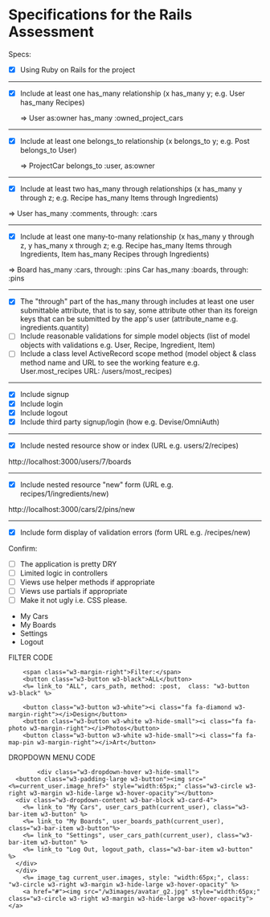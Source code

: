 # Specifications for the Rails Assessment

Specs:
- [x] Using Ruby on Rails for the project
-----------------------------------------------------------------------------

- [X] Include at least one has_many relationship (x has_many y; e.g. User has_many Recipes) 

    => User as:owner has_many :owned_project_cars

-----------------------------------------------------------------------------

- [X] Include at least one belongs_to relationship (x belongs_to y; e.g. Post belongs_to User)

    => ProjectCar belongs_to :user, as:owner 

-----------------------------------------------------------------------------

- [X] Include at least two has_many through relationships (x has_many y through z; e.g. Recipe has_many Items through Ingredients)

=> User has_many :comments, through: :cars

--------------------------------------------------------------------------------

- [X] Include at least one many-to-many relationship (x has_many y through z, y has_many x through z; e.g. Recipe has_many Items through Ingredients, Item has_many Recipes through Ingredients)

=>  Board has_many :cars, through: :pins 
    Car has_many :boards, through: :pins 

-------------------------------------------------------------------------------

- [X] The "through" part of the has_many through includes at least one user submittable attribute, that is to say, some attribute other than its foreign keys that can be submitted by the app's user (attribute_name e.g. ingredients.quantity)
- [ ] Include reasonable validations for simple model objects (list of model objects with validations e.g. User, Recipe, Ingredient, Item)
- [ ] Include a class level ActiveRecord scope method (model object & class method name and URL to see the working feature e.g. User.most_recipes URL: /users/most_recipes)

-----------------------------------------------------------------------------

- [X] Include signup
- [X] Include login
- [X] Include logout
- [X] Include third party signup/login (how e.g. Devise/OmniAuth)

-----------------------------------------------------------------------------

- [X] Include nested resource show or index (URL e.g. users/2/recipes)

http://localhost:3000/users/7/boards

-----------------------------------------------------------------------------

- [X] Include nested resource "new" form (URL e.g. recipes/1/ingredients/new)

http://localhost:3000/cars/2/pins/new

-----------------------------------------------------------------------------

- [X] Include form display of validation errors (form URL e.g. /recipes/new)

Confirm:
- [ ] The application is pretty DRY
- [ ] Limited logic in controllers
- [ ] Views use helper methods if appropriate
- [ ] Views use partials if appropriate
- [ ] Make it not ugly i.e. CSS please. 

- My Cars
- My Boards 
- Settings 
- Logout




FILTER CODE 

        <span class="w3-margin-right">Filter:</span> 
        <button class="w3-button w3-black">ALL</button>
        <%= link_to "ALL", cars_path, method: :post,  class: "w3-button w3-black" %>

        <button class="w3-button w3-white"><i class="fa fa-diamond w3-margin-right"></i>Design</button>
        <button class="w3-button w3-white w3-hide-small"><i class="fa fa-photo w3-margin-right"></i>Photos</button>
        <button class="w3-button w3-white w3-hide-small"><i class="fa fa-map-pin w3-margin-right"></i>Art</button>

DROPDOWN MENU CODE 

            <div class="w3-dropdown-hover w3-hide-small">
      <button class="w3-padding-large w3-button"><img src="<%=current_user.image_href>" style="width:65px;" class="w3-circle w3-right w3-margin w3-hide-large w3-hover-opacity"></button>     
      <div class="w3-dropdown-content w3-bar-block w3-card-4">
        <%= link_to "My Cars", user_cars_path(current_user), class="w3-bar-item w3-button" %>
        <%= link_to "My Boards", user_boards_path(current_user), class="w3-bar-item w3-button"%>
        <%= link_to "Settings", user_cars_path(current_user), class="w3-bar-item w3-button" %>
        <%= link_to "Log Out, logout_path, class="w3-bar-item w3-button" %>
      </div>
      </div>
        <%= image_tag current_user.images, style: "width:65px;", class: "w3-circle w3-right w3-margin w3-hide-large w3-hover-opacity" %>
        <a href="#"><img src="/w3images/avatar_g2.jpg" style="width:65px;" class="w3-circle w3-right w3-margin w3-hide-large w3-hover-opacity"></a>